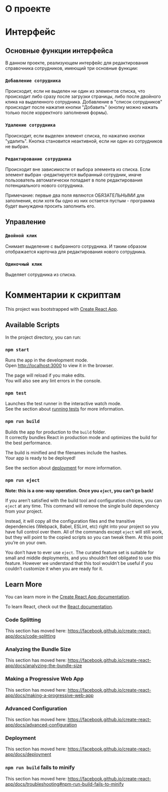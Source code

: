 # О проекте

# Интерфейс
## Основные функции интерфейса
В данном проекте, реализующем интерфейс для редактирования справочника сотрудников, имеющий три основные функции:
### `Добавление сотрудника`
  Происходит, если не выделен ни один из элементов списка, что происходит либо сразу после загрузки страницы, либо после двойного клика на выделенного сотрудника. Добавление в "список сотрудников" происходит после нажатия кнопки "Добавить" (кнопку можно нажать только после корректного заполнения формы). 
### `Удаление сотрудника`
  Происходит, если выделен элемент списка, по нажатию кнопки "удалить". Кнопка становится неактивной, если ни один из сотрудников не выбран. 
### `Редактирование сотрудника`
  Происходит вне зависимости от выбора элемента из списка. Если элемент выбран -редактируется выбранный сотрудник, иначе пользователь автоматически попадает в поле редактирования потенциального нового сотрудника. 
  
  Примечание: первые два поля являются ОБЯЗАТЕЛЬНЫМИ для заполнения, если хотя бы одно из них остается пустым - программа будет вынуждена просить заполнить его.
  
 ## Управление
 ### `Двойной клик`
  Снимает выделение с выбранного сотрудника. И таким образом отображается карточка для редактирования нового сотрудника.
 ### `Одиночный клик`
  Выделяет сотрудника из списка.
  
# Комментарии к скриптам
This project was bootstrapped with [Create React App](https://github.com/facebook/create-react-app).

## Available Scripts

In the project directory, you can run:

### `npm start`

Runs the app in the development mode.<br />
Open [http://localhost:3000](http://localhost:3000) to view it in the browser.

The page will reload if you make edits.<br />
You will also see any lint errors in the console.

### `npm test`

Launches the test runner in the interactive watch mode.<br />
See the section about [running tests](https://facebook.github.io/create-react-app/docs/running-tests) for more information.

### `npm run build`

Builds the app for production to the `build` folder.<br />
It correctly bundles React in production mode and optimizes the build for the best performance.

The build is minified and the filenames include the hashes.<br />
Your app is ready to be deployed!

See the section about [deployment](https://facebook.github.io/create-react-app/docs/deployment) for more information.

### `npm run eject`

**Note: this is a one-way operation. Once you `eject`, you can’t go back!**

If you aren’t satisfied with the build tool and configuration choices, you can `eject` at any time. This command will remove the single build dependency from your project.

Instead, it will copy all the configuration files and the transitive dependencies (Webpack, Babel, ESLint, etc) right into your project so you have full control over them. All of the commands except `eject` will still work, but they will point to the copied scripts so you can tweak them. At this point you’re on your own.

You don’t have to ever use `eject`. The curated feature set is suitable for small and middle deployments, and you shouldn’t feel obligated to use this feature. However we understand that this tool wouldn’t be useful if you couldn’t customize it when you are ready for it.

## Learn More

You can learn more in the [Create React App documentation](https://facebook.github.io/create-react-app/docs/getting-started).

To learn React, check out the [React documentation](https://reactjs.org/).

### Code Splitting

This section has moved here: https://facebook.github.io/create-react-app/docs/code-splitting

### Analyzing the Bundle Size

This section has moved here: https://facebook.github.io/create-react-app/docs/analyzing-the-bundle-size

### Making a Progressive Web App

This section has moved here: https://facebook.github.io/create-react-app/docs/making-a-progressive-web-app

### Advanced Configuration

This section has moved here: https://facebook.github.io/create-react-app/docs/advanced-configuration

### Deployment

This section has moved here: https://facebook.github.io/create-react-app/docs/deployment

### `npm run build` fails to minify

This section has moved here: https://facebook.github.io/create-react-app/docs/troubleshooting#npm-run-build-fails-to-minify
